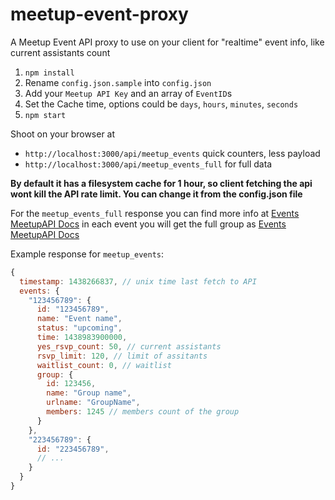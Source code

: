 # meetup-event-proxy
A Meetup Event API proxy to use on your client for "realtime" event info, like current assistants count

1. `npm install`
2. Rename `config.json.sample` into `config.json`
3. Add your `Meetup API Key` and an array of `EventID`s
4. Set the Cache time, options could be `days`, `hours`, `minutes`, `seconds`
5. `npm start`

Shoot on your browser at 
* `http://localhost:3000/api/meetup_events` quick counters, less payload  
* `http://localhost:3000/api/meetup_events_full` for full data  

**By default it has a filesystem cache for 1 hour, so client fetching the api wont kill the API rate limit. You can change it from the config.json file**

For the `meetup_events_full` response you can find more info at [Events MeetupAPI Docs](http://www.meetup.com/meetup_api/docs/2/events/) in each event you will get the full group as [Events MeetupAPI Docs](http://www.meetup.com/meetup_api/docs/2/groups/)

Example response for `meetup_events`:  
```javascript
{
  timestamp: 1438266837, // unix time last fetch to API
  events: {
    "123456789": {
      id: "123456789",
      name: "Event name",
      status: "upcoming",
      time: 1438983900000,
      yes_rsvp_count: 50, // current assistants
      rsvp_limit: 120, // limit of assitants
      waitlist_count: 0, // waitlist
      group: {
        id: 123456,
        name: "Group name",
        urlname: "GroupName",
        members: 1245 // members count of the group
      }
    },
    "223456789": {
      id: "223456789",
      // ...
    }
  }
}
```
